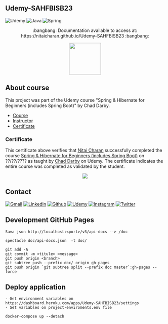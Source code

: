 ## Udemy-SAHFBISB23

<!-- PROJECT SHIELDS -->

![Udemy][udemy-shield]
![Java][java-shield]
![Spring][spring-shield]

<p align="center">:bangbang: Documentation available to access at: https://nitaicharan.github.io/Udemy-SAHFBISB23 :bangbang:</p>

<!--[![](Udemy-SAHFBISB23.png)](https://nitaicharan.github.io/Udemy-SAHFBISB23/)-->
<a href="https://nitaicharan.github.io/Udemy-SAHFBISB23">
  <p align="center">
    <img style="height: 100px" src="PREVIEW.png">
  </p>
</a>

## About course

This project was part of the Udemy course "Spring & Hibernate for Beginners (includes Spring Boot)" by Chad Darby.

- [Course][course-url]
- [Instructor][instructor-url]
- [Certificate][certificate-url]

### Certificate
This certificate above verifies that [Nitai Charan][udemy-url] successfully completed the course [Spring & Hibernate for Beginners (includes Spring Boot)][course-url] on ??/??/???? as taught by [Chad Darby][instructor-url] on Udemy. The certificate indicates the entire course was completed as validated by the student.

<p align="center">
  <img src="CERTIFICATE.jpg">
</p>

## Contact

[![Gmail][gmail-shield]][gmail-url]
[![LinkedIn][linkedin-shield]][linkedin-url]
[![Github][github-shield]][github-url]
[![Udemy][udemy-shield]][udemy-url]
[![Instagram][instagram-shield]][instagram-url]
[![Twitter][twitter-shield]][twitter-url]

## Development GitHub Pages

<!-- http://localhost:<port>/swagger-ui.html -->

<!-- pretty-swag -i doc/api-docs.json -o doc/index.html -->
<!-- swagger-codegen-cli generate -i http://localhost:<port>/v3/api-docs -o doc/ -l html2 -->
<!-- bootprint openapi http://localhost:8080/v3/api-docs target/ -->

```
Sava json http://localhost:<port>/v3/api-docs --> /doc

spectacle doc/api-docs.json  -t doc/

git add -A
git commit -m <titule> <message>
git push origin <branch>
git subtree push --prefix doc/ origin gh-pages
git push origin `git subtree split --prefix doc master`:gh-pages --force
```

## Deploy application

```
- Get environment variables on https://dashboard.heroku.com/apps/Udemy-SAHFBISB23/settings
- Set variables on project-enviroments.env file

docker-compose up --detach
```

<!-- MARKDOWN LINKS & IMAGES -->
<!-- https://markdownguide.org/basic-syntax/#reference-style-links -->

<!-- MARKDOWN LINKS & IMAGES -->
<!-- https://markdownguide.org/basic-syntax/#reference-style-links -->

<!-- ALIES README -->
[course-url]: https://udemy.com/course/spring-hibernate-tutorial/
[instructor-url]: https://udemy.com/user/chaddarby2/
[certificate-url]: #

<!-- CONTACT SHIELDS -->

[linkedin-shield]: https://img.shields.io/badge/-LinkedIn-white.svg?logo=linkedin&colorB=0077B5&logoColor=white
[linkedin-url]: https://linkedin.com/in/nitaicharan/
[gmail-shield]: https://img.shields.io/badge/-Gmail-black.svg?logo=gmail&colorB=D14836&logoColor=white
[gmail-url]: mailto:niaicharan@gmail.com?subject=It%20comes%20from%20Github%20profile
[github-shield]: https://img.shields.io/badge/-Github-black.svg?logo=github&colorB=181717&logoColor=white
[github-url]: https://github.com/nitaicharan
[instagram-shield]: https://img.shields.io/badge/-Instagram-black.svg?logo=instagram&colorB=EC5252&logoColor=white
[instagram-url]: https://instagram.com/nitaicharan/?hl=pt-br
[twitter-shield]: https://img.shields.io/badge/-Twitter-black.svg?logo=twitter&colorB=1DA1F2&logoColor=white
[twitter-url]: https://twitter.com/nitaicharan1
[facebook-shield]: https://img.shields.io/badge/-Facebook-black.svg?logo=facebook&colorB=4172B8&logoColor=white
[facebook-url]: https://facebook.com/NitaiCharan1
[udemy-shield]: https://img.shields.io/badge/-Udemy-black.svg?logo=udemy&colorB=EC5252&logoColor=white
[udemy-url]: https://udemy.com/user/nitai-charan/
[hackerrank-shield]: https://img.shields.io/badge/-HackerRank-white.svg?logo=hackerrank&colorB=2EC866&logoColor=white
[hackerrank-url]: https://hackerrank.com/nitaicharan

<!-- PROJECT SHIELDS -->

[html5-shield]: https://img.shields.io/badge/-HTML5-black.svg?logo=html5&colorB=E34F26&logoColor=white
[css3-shield]: https://img.shields.io/badge/-CSS3-black.svg?logo=css3&colorB=1572B6&logoColor=white
[sass-shield]: https://img.shields.io/badge/-SASS-black.svg?logo=sass&colorB=CC6699&logoColor=white
[angular-shield]: https://img.shields.io/badge/-Angular-black.svg?logo=angular&colorB=DD0031&logoColor=white
[java-shield]: https://img.shields.io/badge/-Java-black.svg?logoColor=white&logo=java&&colorB=007396
[javascript-shield]: https://img.shields.io/badge/-JavaScript-black.svg?logoColor=white&logo=javascript&&colorB=F7DF1E
[typescript-shield]: https://img.shields.io/badge/-TypeScript-black.svg?logoColor=white&logo=typescript&&colorB=007ACC
[react-shield]: https://img.shields.io/badge/-React-black.svg?logoColor=white&logo=react&colorB=61DAFB
[jquery-shield]: https://img.shields.io/badge/-jQuery-white.svg?logo=jquery&colorB=0769AD&logoColor=white
[spring-shield]: https://img.shields.io/badge/-Spring-white.svg?logo=spring&colorB=6DB33F&logoColor=white
[flutter-shield]: https://img.shields.io/badge/-Flutter-white.svg?logo=flutter&logoColor=white&colorB=02569B
[android-shield]: https://img.shields.io/badge/-Android-white.svg?logo=android&logoColor=white&colorB=3DDC84
[apple-shield]: https://img.shields.io/badge/-Apple-white.svg?logo=apple&logoColor=white&colorB=999999
[bootstrap-shield]:https://img.shields.io/badge/-Bootstrap-white.svg?logo=bootstrap&logoColor=white&colorB=563D7C